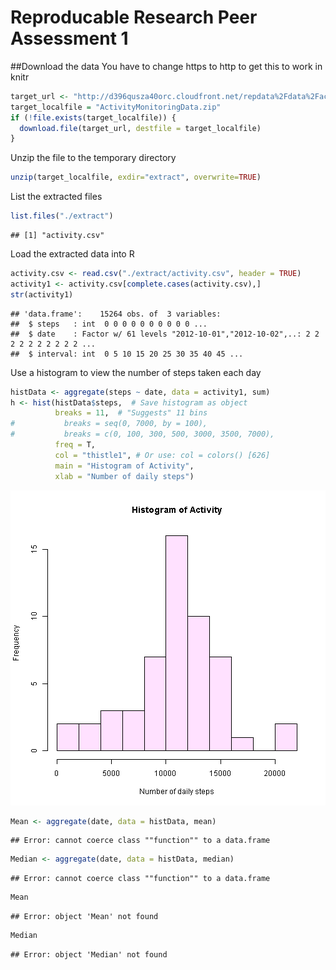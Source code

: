 Reproducable Research Peer Assessment 1
========================================================

##Download the data 
You have to change https to http to get this to work in knitr


```r
target_url <- "http://d396qusza40orc.cloudfront.net/repdata%2Fdata%2Factivity.zip"
target_localfile = "ActivityMonitoringData.zip"
if (!file.exists(target_localfile)) {
  download.file(target_url, destfile = target_localfile) 
}
```

Unzip the file to the temporary directory

```r
unzip(target_localfile, exdir="extract", overwrite=TRUE)
```

List the extracted files

```r
list.files("./extract")
```

```
## [1] "activity.csv"
```

Load the extracted data into R

```r
activity.csv <- read.csv("./extract/activity.csv", header = TRUE)
activity1 <- activity.csv[complete.cases(activity.csv),]
str(activity1)
```

```
## 'data.frame':	15264 obs. of  3 variables:
##  $ steps   : int  0 0 0 0 0 0 0 0 0 0 ...
##  $ date    : Factor w/ 61 levels "2012-10-01","2012-10-02",..: 2 2 2 2 2 2 2 2 2 2 ...
##  $ interval: int  0 5 10 15 20 25 30 35 40 45 ...
```

Use a histogram to view the number of steps taken each day


```r
histData <- aggregate(steps ~ date, data = activity1, sum)
h <- hist(histData$steps,  # Save histogram as object
          breaks = 11,  # "Suggests" 11 bins
#           breaks = seq(0, 7000, by = 100),
#           breaks = c(0, 100, 300, 500, 3000, 3500, 7000),
          freq = T,
          col = "thistle1", # Or use: col = colors() [626]
          main = "Histogram of Activity",
          xlab = "Number of daily steps")
```

![plot of chunk unnamed-chunk-5](figure/unnamed-chunk-5.png) 

```r
Mean <- aggregate(date, data = histData, mean)
```

```
## Error: cannot coerce class ""function"" to a data.frame
```

```r
Median <- aggregate(date, data = histData, median)
```

```
## Error: cannot coerce class ""function"" to a data.frame
```

```r
Mean
```

```
## Error: object 'Mean' not found
```

```r
Median
```

```
## Error: object 'Median' not found
```


